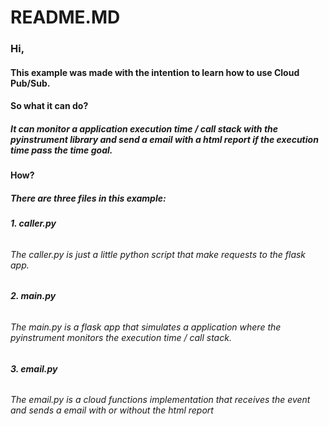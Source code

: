 # README.MD

### Hi,

#### This example was made with the intention to learn how to use Cloud Pub/Sub.

#### So what it can do?

##### It can monitor a application execution time / call stack with the pyinstrument library and send a email with a html report if the execution time pass the time goal.

#### How?

##### There are three files in this example:

###### **1. caller.py**

###### The caller.py is just a little python script that make requests to the flask app.

###### **2. main.py**

###### The main.py is a flask app that simulates a application where the pyinstrument monitors the execution time / call stack.

###### **3. email.py**

###### The email.py is a cloud functions implementation that receives the event and sends a email with or without the html report

